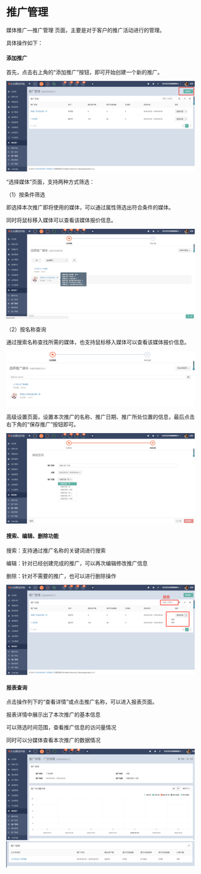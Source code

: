# 推广管理

媒体推广—推广管理 页面，主要是对于客户的推广活动进行的管理。

具体操作如下：

#### 添加推广

首先，点击右上角的“添加推广”按钮，即可开始创建一个新的推广。

![](/assets/1525330192%281%29.jpg)

“选择媒体”页面，支持两种方式筛选：

（1）按条件筛选

即选择本次推广即将使用的媒体，可以通过属性筛选出符合条件的媒体。

同时将鼠标移入媒体可以查看该媒体报价信息。

![](/assets/1525330358%281%29.jpg)

（2）按名称查询

通过搜索名称查找所需的媒体，也支持鼠标移入媒体可以查看该媒体报价信息。

![](/assets/1525330570%281%29.jpg)

高级设置页面，设置本次推广的名称、推广日期、推广所处位置的信息，最后点击右下角的“保存推广”按钮即可。

![](/assets/1525330843%281%29.jpg)

#### 搜索、编辑、删除功能

搜索：支持通过推广名称的关键词进行搜索

编辑：针对已经创建完成的推广，可以再次编辑修改推广信息

删除：针对不需要的推广，也可以进行删除操作

![](/assets/1525331285%281%29.jpg)

#### 报表查询

点击操作列下的“查看详情”或点击推广名称，可以进入报表页面。

报表详情中展示出了本次推广的基本信息

可以筛选时间范围，查看推广信息的访问量情况

同时可以分媒体查看本次推广的数据情况

![](/assets/1525337913%281%29.jpg)![](/assets/1525338120.jpg)







